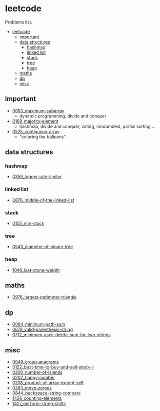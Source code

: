 # leetcode

Problems list.

- [leetcode](#leetcode)
  - [important](#important)
  - [data structures](#data-structures)
    - [hashmap](#hashmap)
    - [linked list](#linked-list)
    - [stack](#stack)
    - [tree](#tree)
    - [heap](#heap)
  - [maths](#maths)
  - [dp](#dp)
  - [misc](#misc)

## important

- [0053_maximum-subarray](./0053_maximum-subarray)
  - dynamic programming, divide and conquer
- [0169_majority-element](./0169_majority-element)
  - hashmap, divide and conquer, voting, randomized, partial sorting ...
- [0525_contiguous-array](./0525_contiguous-array)
  - "coloring the balloons"

## data structures

### hashmap

- [0359_logger-rate-limiter](./0359_logger-rate-limiter)

### linked list

- [0876_middle-of-the-linked-list](./0876_middle-of-the-linked-list)

### stack

- [0155_min-stack](./0155_min-stack)

### tree

- [0543_diameter-of-binary-tree](./0543_diameter-of-binary-tree)

### heap

- [1046_last-stone-weight](./1046_last-stone-weight) <!-- TODO -->

## maths

- [0976_largest-perimeter-triangle](./0976_largest-perimeter-triangle)

## dp

- [0064_minimum-path-sum](./0064_minimum-path-sum)
- [0678_valid-parenthesis-string](./0678_valid-parenthesis-string)
- [0712_minimum-ascii-delete-sum-for-two-strings](./0712_minimum-ascii-delete-sum-for-two-strings)

## misc

- [0049_group-anagrams](./0049_group-anagrams)
- [0122_best-time-to-buy-and-sell-stock-ii](./0122_best-time-to-buy-and-sell-stock-ii)
- [0200_number-of-islands](./0200_number-of-islands)
- [0202_happy-number](./0202_happy-number)
- [0238_product-of-array-except-self](./0238_product-of-array-except-self)
- [0283_move-zeroes](./0283_move-zeroes)
- [0844_backspace-string-compare](./0844_backspace-string-compare)
- [1426_counting-elements](./1426_counting-elements)
- [1427_perform-string-shifts](./1427_perform-string-shifts)
